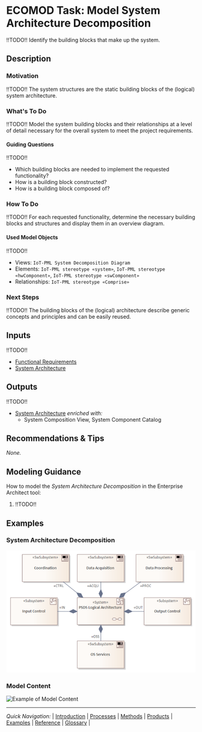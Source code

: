 # ECOMOD Task: Model System Architecture Decomposition

!!TODO!!
Identify the building blocks that make up the system.


## Description

### Motivation

!!TODO!!
The system structures are the static building blocks of the (logical) system architecture.

### What's To Do

!!TODO!!
Model the system building blocks and their relationships at a level of detail necessary for the overall system to meet the project requirements.

#### Guiding Questions

!!TODO!!
+ Which building blocks are needed to implement the requested functionality?
+ How is a building block constructed?
+ How is a building block composed of?

### How To Do

!!TODO!!
For each requested functionality, determine the necessary building blocks and structures and display them in an overview diagram.

#### Used Model Objects

!!TODO!!
+ Views: `IoT-PML System Decomposition Diagram`
+ Elements: `IoT-PML stereotype «system»`, `IoT-PML stereotype «hwComponent»`, `IoT-PML stereotype «swComponent»`
+ Relationships: `IoT-PML stereotype «Comprise»`

### Next Steps

!!TODO!!
The building blocks of the (logical) architecture describe generic concepts and principles and can be easily reused.


## Inputs

!!TODO!!
+ [Functional Requirements](product_functional-requirements.md)
+ [System Architecture](product_system-architecture.md)

## Outputs

!!TODO!!
+ [System Architecture](product_system-architecture.md) _enriched with:_
  - System Composition View, System Component Catalog


## Recommendations & Tips

_None._


## Modeling Guidance

How to model the _System Architecture Decomposition_ in the Enterprise Architect tool:

1. !!TODO!!


## Examples

### System Architecture Decomposition

![Example of System Architecture Decomposition](images/en-ecomod-example-00-systemarchitecturedef-modelview.png)

### Model Content

![Example of Model Content](images/en-ecomod-example-00-systemarchitecturedef-modelstructure.png)


---
_Quick Navigation:_ | [Introduction](index.md) | [Processes](processes.md) | [Methods](methods.md) | [Products](products.md) | [Examples](examples.md) | [Reference](quick-reference.md) | [Glossary](glossary.md) |
